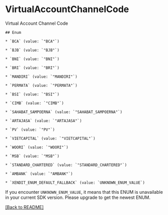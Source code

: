 # VirtualAccountChannelCode
Virtual Account Channel Code

    ## Enum
    
    * `BCA` (value: `"BCA"`)
    
    * `BJB` (value: `"BJB"`)
    
    * `BNI` (value: `"BNI"`)
    
    * `BRI` (value: `"BRI"`)
    
    * `MANDIRI` (value: `"MANDIRI"`)
    
    * `PERMATA` (value: `"PERMATA"`)
    
    * `BSI` (value: `"BSI"`)
    
    * `CIMB` (value: `"CIMB"`)
    
    * `SAHABAT_SAMPOERNA` (value: `"SAHABAT_SAMPOERNA"`)
    
    * `ARTAJASA` (value: `"ARTAJASA"`)
    
    * `PV` (value: `"PV"`)
    
    * `VIETCAPITAL` (value: `"VIETCAPITAL"`)
    
    * `WOORI` (value: `"WOORI"`)
    
    * `MSB` (value: `"MSB"`)
    
    * `STANDARD_CHARTERED` (value: `"STANDARD_CHARTERED"`)
    
    * `AMBANK` (value: `"AMBANK"`)
    
    * `XENDIT_ENUM_DEFAULT_FALLBACK` (value: `UNKNOWN_ENUM_VALUE`)

If you encounter `UNKNOWN_ENUM_VALUE`, it means that this ENUM is unavailable in your current SDK version. Please upgrade to get the newest ENUM.

[[Back to README]](../../README.md)


